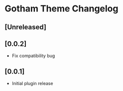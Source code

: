 <!-- Keep a Changelog guide -> https://keepachangelog.com -->

# Gotham Theme Changelog

## [Unreleased]

## [0.0.2]
- Fix compatibility bug

## [0.0.1]
- Initial plugin release